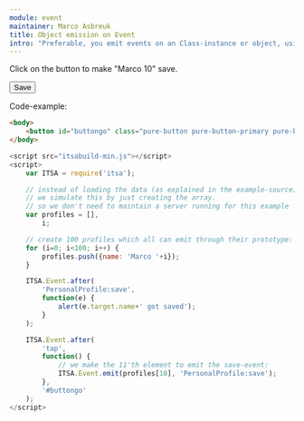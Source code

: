 ```yaml
---
module: event
maintainer: Marco Asbreuk
title: Object emission on Event
intro: "Preferable, you emit events on an Class-instance or object, using the helpers on its prototype. However, sometimes objects are already created and you can't change the prototype. Instead of merging the listener-helpers to every single object, you should use Event.emit to emit events."
---
```

Click on the button to make "Marco 10" save.

<button id="buttongo" class="pure-button pure-button-primary pure-button-bordered">Save</button>

Code-example:

```html
<body>
    <button id="buttongo" class="pure-button pure-button-primary pure-button-bordered">Save</button>
</body>
```

```js
<script src="itsabuild-min.js"></script>
<script>
    var ITSA = require('itsa');

    // instead of loading the data (as explained in the example-source)
    // we simulate this by just creating the array.
    // so we don't need to maintain a server running for this example
    var profiles = [],
        i;

    // create 100 profiles which all can emit through their prototype:
    for (i=0; i<100; i++) {
        profiles.push({name: 'Marco '+i});
    }

    ITSA.Event.after(
        'PersonalProfile:save',
        function(e) {
            alert(e.target.name+' got saved');
        }
    );

    ITSA.Event.after(
        'tap',
        function() {
            // we make the 11'th element to emit the save-event:
            ITSA.Event.emit(profiles[10], 'PersonalProfile:save');
        },
        '#buttongo'
    );
</script>
```

<script src="../../dist/itsabuild-min.js"></script>
<script>
    var ITSA = require('itsa');

    // instead of loading the data (as explained in the example-source)
    // we simulate this by just creating the array.
    // so we don't need to maintain a server running for this example
    var profiles = [],
        i;

    // create 100 profiles which all can emit through their prototype:
    for (i=0; i<100; i++) {
        profiles.push({name: 'Marco '+i});
    }

    ITSA.Event.after(
        'PersonalProfile:save',
        function(e) {
            alert(e.target.name+' got saved');
        }
    );

    ITSA.Event.after(
        'tap',
        function() {
            // we make the 11'th element to emit the save-event:
            ITSA.Event.emit(profiles[10], 'PersonalProfile:save');
        },
        '#buttongo'
    );
</script>